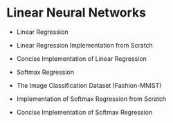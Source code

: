 # Linear Neural Networks

- Linear Regression

- Linear Regression Implementation from Scratch

- Concise Implementation of Linear Regression

- Softmax Regression

- The Image Classification Dataset (Fashion-MNIST)

- Implementation of Softmax Regression from Scratch

- Concise Implementation of Softmax Regression
